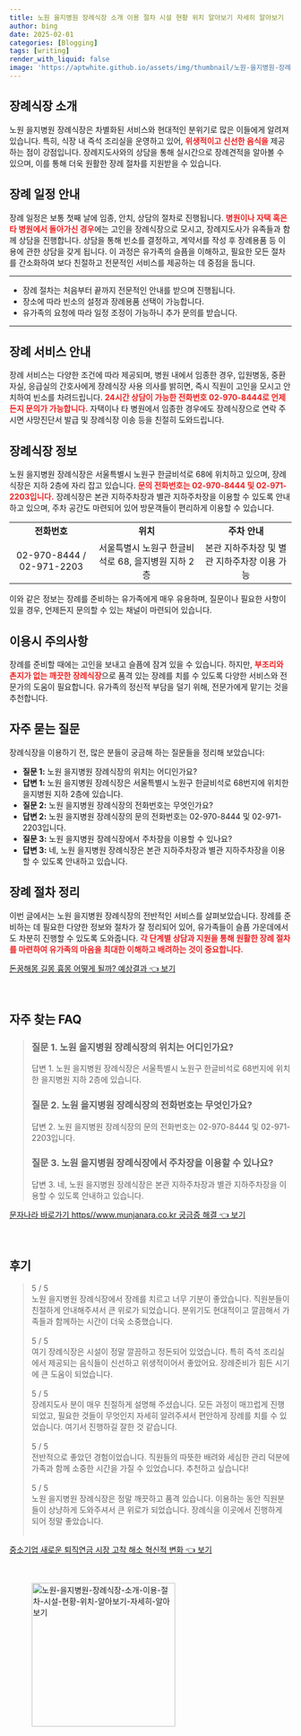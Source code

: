 ```yaml
---
title: 노원 을지병원 장례식장 소개 이용 절차 시설 현황 위치 알아보기 자세히 알아보기
author: bing
date: 2025-02-01
categories: [Blogging]
tags: [writing]
render_with_liquid: false
image: 'https://aptwhite.github.io/assets/img/thumbnail/노원-을지병원-장례식장-소개-이용-절차-시설-현황-위치-알아보기-자세히-알아보기.webp'
---
```



<h2 id='장례식장 소개'>장례식장 소개</h2>

<p>노원 을지병원 장례식장은 차별화된 서비스와 현대적인 분위기로 많은 이들에게 알려져 있습니다. 특히, 식장 내 즉석 조리실을 운영하고 있어, <b><span style="color: #ee2323;">위생적이고 신선한 음식을</span></b> 제공하는 점이 강점입니다. 장례지도사와의 상담을 통해 실시간으로 장례견적을 알아볼 수 있으며, 이를 통해 더욱 원활한 장례 절차를 지원받을 수 있습니다.</p>

<h2 id='장례 일정 안내'>장례 일정 안내</h2>

<p>장례 일정은 보통 첫째 날에 임종, 안치, 상담의 절차로 진행됩니다. <b><span style="color: #ee2323;">병원이나 자택 혹은 타 병원에서 돌아가신 경우</span></b>에는 고인을 장례식장으로 모시고, 장례지도사가 유족들과 함께 상담을 진행합니다. 상담을 통해 빈소를 결정하고, 계약서를 작성 후 장례용품 등 이용에 관한 상담을 갖게 됩니다. 이 과정은 유가족의 슬픔을 이해하고, 필요한 모든 절차를 간소화하여 보다 친절하고 전문적인 서비스를 제공하는 데 중점을 둡니다.</p>

<hr />

<ul>
    <li>장례 절차는 처음부터 끝까지 전문적인 안내를 받으며 진행됩니다.</li>
    <li>장소에 따라 빈소의 설정과 장례용품 선택이 가능합니다.</li>
    <li>유가족의 요청에 따라 일정 조정이 가능하니 추가 문의를 받습니다.</li>
</ul>

<hr />

<h2 id='장례 서비스 안내'>장례 서비스 안내</h2>

<p>장례 서비스는 다양한 조건에 따라 제공되며, 병원 내에서 임종한 경우, 입원병동, 중환자실, 응급실의 간호사에게 장례식장 사용 의사를 밝히면, 즉시 직원이 고인을 모시고 안치하여 빈소를 차려드립니다. <b><span style="color: #ee2323;">24시간 상담이 가능한 전화번호 02-970-8444로 언제든지 문의가 가능합니다.</span></b> 자택이나 타 병원에서 임종한 경우에도 장례식장으로 연락 주시면 사망진단서 발급 및 장례식장 이송 등을 친절히 도와드립니다.</p>

<h2 id='장례식장 정보'>장례식장 정보</h2>

<p>노원 을지병원 장례식장은 서울특별시 노원구 한글비석로 68에 위치하고 있으며, 장례식장은 지하 2층에 자리 잡고 있습니다. <b><span style="color: #ee2323;">문의 전화번호는 02-970-8444 및 02-971-2203입니다.</span></b> 장례식장은 본관 지하주차장과 별관 지하주차장을 이용할 수 있도록 안내하고 있으며, 주차 공간도 마련되어 있어 방문객들이 편리하게 이용할 수 있습니다.</p>

<table>
    <tr>
        <td style="text-align: center; height: 17px;"><b>전화번호</b></td>
        <td style="text-align: center; height: 17px;"><b>위치</b></td>
        <td style="text-align: center; height: 17px;"><b>주차 안내</b></td>
    </tr>
    <tr>
        <td style="text-align: center; height: 17px;">02-970-8444 / 02-971-2203</td>
        <td style="text-align: center; height: 17px;">서울특별시 노원구 한글비석로 68, 을지병원 지하 2층</td>
        <td style="text-align: center; height: 17px;">본관 지하주차장 및 별관 지하주차장 이용 가능</td>
    </tr>
</table>

<p>이와 같은 정보는 장례를 준비하는 유가족에게 매우 유용하며, 질문이나 필요한 사항이 있을 경우, 언제든지 문의할 수 있는 채널이 마련되어 있습니다.</p>

<h2 id='이용시 주의사항'>이용시 주의사항</h2>

<p>장례를 준비할 때에는 고인을 보내고 슬픔에 잠겨 있을 수 있습니다. 하지만, <b><span style="color: #ee2323;">부조리와 촌지가 없는 깨끗한 장례식장</span></b>으로 품격 있는 장례를 치를 수 있도록 다양한 서비스와 전문가의 도움이 필요합니다. 유가족의 정신적 부담을 덜기 위해, 전문가에게 맡기는 것을 추천합니다.</p>

<h2 id='자주 묻는 질문'>자주 묻는 질문</h2>

<p>장례식장을 이용하기 전, 많은 분들이 궁금해 하는 질문들을 정리해 보았습니다:</p>

<ul>
    <li><b>질문 1:</b> 노원 을지병원 장례식장의 위치는 어디인가요?</li>
    <li><b>답변 1:</b> 노원 을지병원 장례식장은 서울특별시 노원구 한글비석로 68번지에 위치한 을지병원 지하 2층에 있습니다.</li>
    <li><b>질문 2:</b> 노원 을지병원 장례식장의 전화번호는 무엇인가요?</li>
    <li><b>답변 2:</b> 노원 을지병원 장례식장의 문의 전화번호는 02-970-8444 및 02-971-2203입니다.</li>
    <li><b>질문 3:</b> 노원 을지병원 장례식장에서 주차장을 이용할 수 있나요?</li>
    <li><b>답변 3:</b> 네, 노원 을지병원 장례식장은 본관 지하주차장과 별관 지하주차장을 이용할 수 있도록 안내하고 있습니다.</li>
</ul>

<h2 id='장례 절차 정리'>장례 절차 정리</h2>

<p>이번 글에서는 노원 을지병원 장례식장의 전반적인 서비스를 살펴보았습니다. 장례를 준비하는 데 필요한 다양한 정보와 절차가 잘 정리되어 있어, 유가족들이 슬픔 가운데에서도 차분히 진행할 수 있도록 도와줍니다. <b><span style="color: #ee2323;">각 단계별 상담과 지원을 통해 원활한 장례 절차를 마련하여 유가족의 마음을 최대한 이해하고 배려하는 것이 중요합니다.</span></b></p>


<p><a class="click-button" title="돈꿈해몽 길몽 흉몽 어떻게 될까? 예상결과" href="https://aptwhite.github.io/posts/%EB%8F%88%EA%BF%88%ED%95%B4%EB%AA%BD-%EA%B8%B8%EB%AA%BD-%ED%9D%89%EB%AA%BD-%EC%96%B4%EB%96%BB%EA%B2%8C-%EB%90%A0%EA%B9%8C-%EC%98%88%EC%83%81%EA%B2%B0%EA%B3%BC/" rel="dofollow">돈꿈해몽 길몽 흉몽 어떻게 될까? 예상결과 👈 보기</a></p><br>
<h2 id='자주_찾는_FAQ'>자주 찾는 FAQ</h2>
<div itemscope="" itemtype="https://schema.org/FAQPage"> 
<blockquote> 
<div itemscope="" itemprop="mainEntity" itemtype="https://schema.org/Question"> 
<h3 itemprop="name">질문 1. 노원 을지병원 장례식장의 위치는 어디인가요?</h3> 
<div itemscope="" itemprop="acceptedAnswer" itemtype="https://schema.org/Answer"> 
<span itemprop="text"> 
<p>답변 1. 노원 을지병원 장례식장은 서울특별시 노원구 한글비석로 68번지에 위치한 을지병원 지하 2층에 있습니다.</p> 
</span> 
</div> 
</div> 

<div itemscope="" itemprop="mainEntity" itemtype="https://schema.org/Question"> 
<h3 itemprop="name">질문 2. 노원 을지병원 장례식장의 전화번호는 무엇인가요?</h3> 
<div itemscope="" itemprop="acceptedAnswer" itemtype="https://schema.org/Answer"> 
<span itemprop="text"> 
<p>답변 2. 노원 을지병원 장례식장의 문의 전화번호는 02-970-8444 및 02-971-2203입니다.</p> 
</span> 
</div> 
</div> 

<div itemscope="" itemprop="mainEntity" itemtype="https://schema.org/Question"> 
<h3 itemprop="name">질문 3. 노원 을지병원 장례식장에서 주차장을 이용할 수 있나요?</h3> 
<div itemscope="" itemprop="acceptedAnswer" itemtype="https://schema.org/Answer"> 
<span itemprop="text"> 
<p>답변 3. 네, 노원 을지병원 장례식장은 본관 지하주차장과 별관 지하주차장을 이용할 수 있도록 안내하고 있습니다.</p> 
</span> 
</div> 
</div> 
</blockquote> 
</div>
<p><a class="click-button" title="문자나라 바로가기 https//www.munjanara.co.kr 궁금증 해결" href="https://aptwhite.github.io/posts/%EB%AC%B8%EC%9E%90%EB%82%98%EB%9D%BC-%EB%B0%94%EB%A1%9C%EA%B0%80%EA%B8%B0-httpswww.munjanara.co.kr-%EA%B6%81%EA%B8%88%EC%A6%9D-%ED%95%B4%EA%B2%B0/" rel="dofollow">문자나라 바로가기 https//www.munjanara.co.kr 궁금증 해결 👈 보기</a></p><br>
<h2 id='후기'>후기</h2>
<div itemscope itemtype="https://schema.org/Product">
  <blockquote>
  <div itemprop="review" itemscope itemtype="https://schema.org/Review">
      <div itemprop="reviewRating" itemscope itemtype="https://schema.org/Rating"> <span itemprop="ratingValue">5</span> / <span itemprop="bestRating">5</span> </div>
      <span itemprop="reviewBody">노원 을지병원 장례식장에서 장례를 치르고 너무 기분이 좋았습니다. 직원분들이 친절하게 안내해주셔서 큰 위로가 되었습니다. 분위기도 현대적이고 깔끔해서 가족들과 함께하는 시간이 더욱 소중했습니다.</span>
  </div>
  <br>
  <div itemprop="review" itemscope itemtype="https://schema.org/Review">
      <div itemprop="reviewRating" itemscope itemtype="https://schema.org/Rating"> <span itemprop="ratingValue">5</span> / <span itemprop="bestRating">5</span> </div>
      <span itemprop="reviewBody">여기 장례식장은 시설이 정말 깔끔하고 정돈되어 있었습니다. 특히 즉석 조리실에서 제공되는 음식들이 신선하고 위생적이어서 좋았어요. 장례준비가 힘든 시기에 큰 도움이 되었습니다.</span>
  </div>
  <br>
  <div itemprop="review" itemscope itemtype="https://schema.org/Review">
      <div itemprop="reviewRating" itemscope itemtype="https://schema.org/Rating"> <span itemprop="ratingValue">5</span> / <span itemprop="bestRating">5</span> </div>
      <span itemprop="reviewBody">장례지도사 분이 매우 친절하게 설명해 주셨습니다. 모든 과정이 매끄럽게 진행되었고, 필요한 것들이 무엇인지 자세히 알려주셔서 편안하게 장례를 치를 수 있었습니다. 여기서 진행하길 잘한 것 같습니다.</span>
  </div>
  <br>
  <div itemprop="review" itemscope itemtype="https://schema.org/Review">
      <div itemprop="reviewRating" itemscope itemtype="https://schema.org/Rating"> <span itemprop="ratingValue">5</span> / <span itemprop="bestRating">5</span> </div>
      <span itemprop="reviewBody">전반적으로 좋았던 경험이었습니다. 직원들의 따뜻한 배려와 세심한 관리 덕분에 가족과 함께 소중한 시간을 가질 수 있었습니다. 추천하고 싶습니다!</span>
  </div>
  <br>
  <div itemprop="review" itemscope itemtype="https://schema.org/Review">
      <div itemprop="reviewRating" itemscope itemtype="https://schema.org/Rating"> <span itemprop="ratingValue">5</span> / <span itemprop="bestRating">5</span> </div>
      <span itemprop="reviewBody">노원 을지병원 장례식장은 정말 깨끗하고 품격 있습니다. 이용하는 동안 직원분들이 상냥하게 도와주셔서 큰 위로가 되었습니다. 장례식을 이곳에서 진행하게 되어 정말 좋았습니다.</span>
  </div>
  <br>
  </blockquote>
</div>
<p><a class="click-button" title="중소기업 새로운 퇴직연금 시장 고착 해소 혁신적 변화" href="https://aptwhite.github.io/posts/%EC%A4%91%EC%86%8C%EA%B8%B0%EC%97%85-%EC%83%88%EB%A1%9C%EC%9A%B4-%ED%87%B4%EC%A7%81%EC%97%B0%EA%B8%88-%EC%8B%9C%EC%9E%A5-%EA%B3%A0%EC%B0%A9-%ED%95%B4%EC%86%8C-%ED%98%81%EC%8B%A0%EC%A0%81-%EB%B3%80%ED%99%94/" rel="dofollow">중소기업 새로운 퇴직연금 시장 고착 해소 혁신적 변화 👈 보기</a></p><br>
<figure class="image"><img src="https://aptwhite.github.io/assets/img/thumbnail/노원-을지병원-장례식장-소개-이용-절차-시설-현황-위치-알아보기-자세히-알아보기.webp" alt="노원-을지병원-장례식장-소개-이용-절차-시설-현황-위치-알아보기-자세히-알아보기" width="256" height="256"></figure>